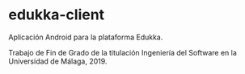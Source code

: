 # edukka-client

Aplicación Android para la plataforma Edukka.

Trabajo de Fin de Grado de la titulación Ingeniería del Software en la Universidad de Málaga, 2019.
